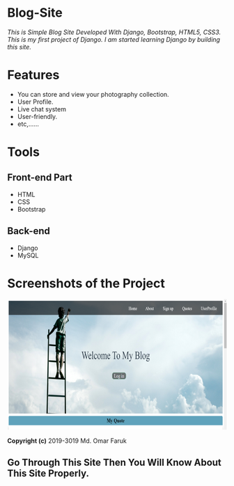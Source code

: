 # Blog-Site
*This is Simple Blog Site Developed With Django, Bootstrap, HTML5, CSS3. This is my first project of Django. I am started learning Django by building this site.*

# Features
* You can store and view your photography collection.
* User Profile.
* Live chat system
* User-friendly.
* etc,......

# Tools
## Front-end Part
* HTML
* CSS
* Bootstrap
## Back-end
* Django
* MySQL


# Screenshots of the Project
<p align="center">
  <img width="660" height="300" src="static/image/a.png">
</p>

**Copyright (c)** 2019-3019 Md. Omar Faruk

## Go Through This Site Then You Will Know About This Site Properly.
